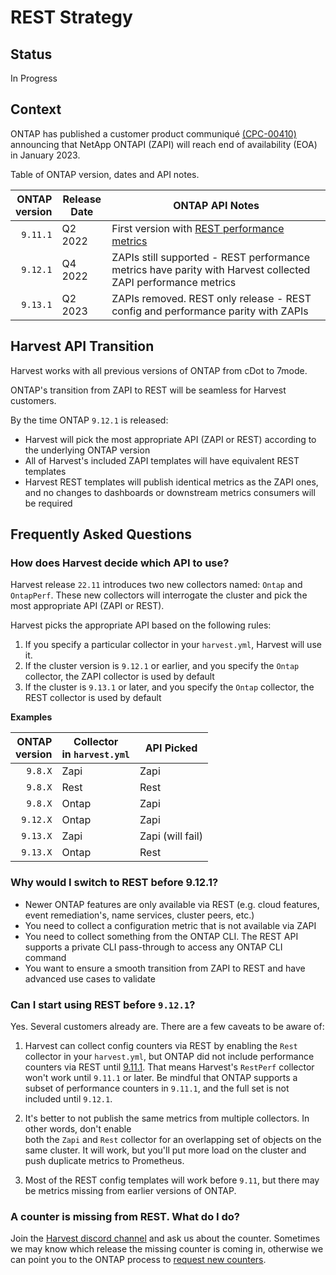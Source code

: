 # REST Strategy

## Status <!-- one of: In Progress, Accepted, Rejected, Superseded, Deprecated -->

In Progress

## Context

ONTAP has published a customer product communiqué [(CPC-00410)](https://mysupport.netapp.com/info/communications/ECMLP2880232.html?access=a)
announcing that NetApp ONTAPI (ZAPI) will reach end of availability (EOA) in January 2023.

Table of ONTAP version, dates and API notes.

| ONTAP<br/>version | Release<br/>Date | ONTAP API Notes                                                                                                                                                                         |
|------------------:|------------------|-----------------------------------------------------------------------------------------------------------------------------------------------------------------------------------------|
|          `9.11.1` | Q2 2022          | First version with [REST performance metrics](https://docs.netapp.com/us-en/ontap-automation/migrate/performance-counters.html#accessing-performance-counters-using-the-ontap-rest-api) |
|          `9.12.1` | Q4 2022          | ZAPIs still supported - REST performance metrics have parity with Harvest collected ZAPI performance metrics                                                                            |
|          `9.13.1` | Q2 2023          | ZAPIs removed. REST only release - REST config and performance parity with ZAPIs                                                                                                        |

## Harvest API Transition

Harvest works with all previous versions of ONTAP from cDot to 7mode. 

ONTAP's transition from ZAPI to REST will be seamless for Harvest customers.

By the time ONTAP `9.12.1` is released:
- Harvest will pick the most appropriate API (ZAPI or REST) according to the underlying ONTAP version
- All of Harvest's included ZAPI templates will have equivalent REST templates
- Harvest REST templates will publish identical metrics as the ZAPI ones, and no changes to dashboards or downstream metrics consumers will be required

## Frequently Asked Questions

### How does Harvest decide which API to use?

Harvest release `22.11` introduces two new collectors named: `Ontap` and `OntapPerf`. 
These new collectors will interrogate the cluster and pick the most appropriate API (ZAPI or REST).

Harvest picks the appropriate API based on the following rules:

1. If you specify a particular collector in your `harvest.yml`, Harvest will use it. 
2. If the cluster version is `9.12.1` or earlier, and you specify the `Ontap` collector, the ZAPI collector is used by default
3. If the cluster is `9.13.1` or later, and you specify the `Ontap` collector, the REST collector is used by default

**Examples**

| ONTAP<br/>version | Collector<br/>in `harvest.yml` | API Picked       |
|------------------:|--------------------------------|------------------|
|           `9.8.X` | Zapi                           | Zapi             |
|           `9.8.X` | Rest                           | Rest             |
|           `9.8.X` | Ontap                          | Zapi             |
|          `9.12.X` | Ontap                          | Zapi             |
|          `9.13.X` | Zapi                           | Zapi (will fail) |
|          `9.13.X` | Ontap                          | Rest             |

### Why would I switch to REST before 9.12.1?

- Newer ONTAP features are only available via REST (e.g. cloud features, event remediation's, name services, cluster peers, etc.)
- You need to collect a configuration metric that is not available via ZAPI
- You need to collect something from the ONTAP CLI. The REST API supports a private CLI pass-through to access any ONTAP CLI command
- You want to ensure a smooth transition from ZAPI to REST and have advanced use cases to validate

### Can I start using REST before `9.12.1`?

Yes. Several customers already are. There are a few caveats to be aware of:

1. Harvest can collect config counters via REST by enabling the `Rest` collector in your `harvest.yml`, 
but ONTAP did not include performance counters via REST until [9.11.1](https://docs.netapp.com/us-en/ontap-automation/migrate/performance-counters.html#accessing-performance-counters-using-the-ontap-rest-api).
That means Harvest's `RestPerf` collector won't work until `9.11.1` or later.
Be mindful that ONTAP supports a subset of performance counters in `9.11.1`, and the full set is not included until `9.12.1`. 
 
2. It's better to not publish the same metrics from multiple collectors. In other words, don't enable  
both the `Zapi` and `Rest` collector for an overlapping set of objects on the same cluster. 
It will work, but you'll put more load on the cluster and push duplicate metrics to Prometheus.

3. Most of the REST config templates will work before `9.11`, but there may be metrics missing from earlier versions of ONTAP.

### A counter is missing from REST. What do I do?

Join the [Harvest discord channel](https://github.com/NetApp/harvest/blob/main/SUPPORT.md#getting-help) and ask us about the counter. 
Sometimes we may know which release the missing counter is coming in, otherwise we can point you to the ONTAP 
process to [request new counters](https://kb.netapp.com/Advice_and_Troubleshooting/Data_Storage_Software/ONTAP_OS/How_to_request_a_feature_for_ONTAP_REST_API).  

